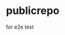 # publicrepo
for e2e test
















































































































































































































































































































































































































































































































































































































































































































































































































































































































































































































































































































































































































































































































































































































































































































































































































































































































































































































































































































































































































































































































































































































































































































































































































































































































































































































































































































































































































































































































































































































































































































































































































































































































































































































































































































































































































































































































































































































































































































































































































































































































































































































































































































